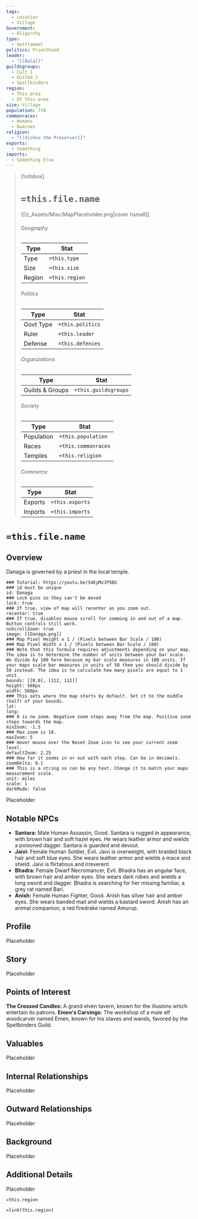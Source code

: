 ```yaml
---
tags:
  - Location
  - Village
Government:
  - Oligarchy
type:
  - Settlement
politics: Priesthood
leader:
  - "[[Bala]]"
guildsgroups:
  - Cult 1
  - Guiled 1
  - Spellbinders
region:
  - This area
  - Of this area
size: Village
population: 770
commonraces:
  - Humans
  - Dwarves
religion:
  - "[[Vishnu the Preserver]]"
exports:
  - Something
imports:
  - Something Else
---
```



> [!infobox]
> # `=this.file.name`
> ![[z_Assets/Misc/MapPlaceholder.png|cover hsmall]]
> ###### Geography
> Type |  Stat |
> ---|---|
> Type | `=this.type` |
> Size | `=this.size` |
> Region | `=this.region` |
> ###### Politics
> Type |  Stat |
> ---|---|
> Govt Type | `=this.politics` |
> Ruler | `=this.leader` |
> Defense | `=this.defences` |
> ###### Organizations
> Type |  Stat |
> ---|---|
> Guilds & Groups | `=this.guildsgroups` |
> ###### Society
> Type |  Stat |
> ---|---|
> Population | `=this.population` |
> Races | `=this.commonraces` |
> Temples | `=this.religion`  |
> ###### Commerce
> Type |  Stat |
> ---|---|
> Exports | `=this.exports` |
> Imports | `=this.imports` |


# `=this.file.name`
## Overview
Danaga is governed by a priest in the local temple.

```leaflet
### Tutorial: https://youtu.be/54EyMzJP5DU
### id must be unique
id: Danaga
### Lock pins so they can't be moved
lock: true
### If true, view of map will recenter as you zoom out. 
recenter: true
### If true, disables mouse scroll for zomming in and out of a map. Button controls still work. 
noScrollZoom: true
image: [[Danaga.png]]
### Map Pixel Height x 1 / (Pixels between Bar Scale / 100)
### Map Pixel Width x 1 / (Pixels between Bar Scale / 100) 
### Note that this formula requires adjustments depending on your map. The idea is to determine the number of units between your bar scale. We divide by 100 here because my bar scale measures in 100 units. If your maps scale bar measures in units of 50 them you should divide by 50 instead. The idea is to calculate how many pixels are equal to 1 unit. 
bounds: [[0,0], [112, 112]]
height: 560px
width: 560px
### This sets where the map starts by default. Set it to the middle (half) of your bounds. 
lat: 
long: 
### 0 is no zoom. Negative zoom steps away from the map. Positive zoom steps towards the map. 
minZoom: -1.5
### Max zoom is 18. 
maxZoom: 5
### Hover mouse over the Reset Zoom icon to see your current zoom level. 
defaultZoom: 2.25
### How far it zooms in or out with each step. Can be in decimals. 
zoomDelta: 0.1
### This is a string so can be any text. Change it to match your maps measurement scale. 
unit: miles
scale: 1
darkMode: false
```

Placeholder

## Notable NPCs
- **Santara:** Male Human Assassin, Good. Santara is rugged in appearance, with brown hair and soft hazel eyes. He wears leather armor and wields a poisoned dagger. Santara is guarded and devout.
- **Jaivi:** Female Human Soldier, Evil. Jaivi is overweight, with braided black hair and soft blue eyes. She wears leather armor and wields a mace and shield. Jaivi is flirtatious and irreverent.
- **Bhadra:** Female Dwarf Necromancer, Evil. Bhadra has an angular face, with brown hair and amber eyes. She wears dark robes and wields a long sword and dagger. Bhadra is searching for her missing familiar, a grey rat named Bari.
- **Anish:** Female Human Fighter, Good. Anish has silver hair and amber eyes. She wears banded mail and wields a bastard sword. Anish has an animal companion, a red firedrake named Amurup.
## Profile
Placeholder

## Story
Placeholder

## Points of Interest
**The Crossed Candles:** A grand elven tavern, known for the illusions which entertain its patrons.
**Emen's Carvings:** The workshop of a male elf woodcarver named Emen, known for his staves and wands, favored by the Spellbinders Guild.

## Valuables
Placeholder

## Internal Relationships
Placeholder

## Outward Relationships
Placeholder

## Background
Placeholder

## Additional Details
Placeholder

`=this.region`


`=link(this.region)`

